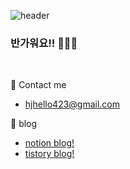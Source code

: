 

![header](https://capsule-render.vercel.app/api?type=waving&color=dbd5f7&height=150&section=header&text=Hi%20there👋&fontSize=20&animation=twinkling&fontAlignY=28)


### 반가워요!! 👋👋👋
<br> 

👀 Contact me
* [hjhello423@gmail.com](mailto:hjhello423@gmail.com)  

🧐 blog  
 * [notion blog!](https://hjhello423.notion.site/hjhello423-dev-log-335d31dc663e4b33bb7159b45081c6c6?pvs=4)  
 * [tistory blog!](https://steady-hello.tistory.com)  



<!--
**00hongjun/00hongjun** is a ✨ _special_ ✨ repository because its `README.md` (this file) appears on your GitHub profile.

Here are some ideas to get you started:

- 🔭 I’m currently working on ...
- 🌱 I’m currently learning ...
- 👯 I’m looking to collaborate on ...
- 🤔 I’m looking for help with ...
- 💬 Ask me about ...
- 📫 How to reach me: ...
- 😄 Pronouns: ...
- ⚡ Fun fact: ...
-->

<!-- 

6FC7E1
CDE4AD

 -->
